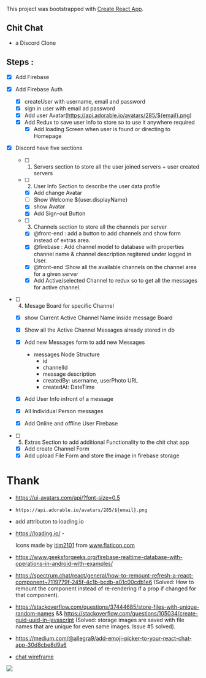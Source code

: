 This project was bootstrapped with [Create React App](https://github.com/facebook/create-react-app).

## Chit Chat

- a Discord Clone

## Steps :

- [x] Add Firebase
- [x] Add Firebase Auth

  - [x] createUser with username, email and password
  - [x] sign in user with email ad password
  - [x] Add user Avatar(https://api.adorable.io/avatars/285/${email}.png)
  - [x] Add Redux to save user info to store so to use it anywhere required
    - [x] Add loading Screen when user is found or directing to Homepage

- [x] Discord have five sections

  - [ ] 1.  Servers section to store all the user joined servers + user created servers

  - [ ] 2. User Info Section to describe the user data profile

    - [x] Add change Avatar
    - [ ] Show Welcome \${user.displayName}
    - [x] show Avatar
    - [x] Add Sign-out Button

  - [ ] 3. Channels section to store all the channels per server

    - [x] @front-end : add a button to add channels and show form instead of extras area.
    - [x] @firebase : Add channel model to database with properties channel name & channel description regitered under logged in User.
    - [x] @front-end :Show all the available channels on the channel area for a given server
    - [x] Add Active/selected Channel to redux so to get all the messages for active channel.

* [ ] 4. Mesage Board for specific Channel

  - [x] show Current Active Channel Name inside message Board
  - [x] Show all the Active Channel Messages already stored in db
  - [x] Add new Messages form to add new Messages
    - messages Node Structure
      - id
      - channelId
      - message description
      - createdBy: username, userPhoto URL
      - createdAt: DateTime
  - [x] Add User Info infront of a message
  - [x] All Individual Person messages

  - [x] Add Online and offline User Firebase

* [ ] 5. Extras Section to add additional Functionality to the chit chat app
  - [x] Add create Channel Form
  - [x] Add upload File Form and store the image in firebase storage

# Thank

- https://ui-avatars.com/api/?font-size=0.5
- `https://api.adorable.io/avatars/285/${email}.png`
- add attributon to loading.io
- https://loading.io/ -<div>Icons made by <a href="https://www.flaticon.com/authors/itim2101" title="itim2101">itim2101</a> from <a href="https://www.flaticon.com/" title="Flaticon">www.flaticon.com</a></div>

- https://www.geeksforgeeks.org/firebase-realtime-database-with-operations-in-android-with-examples/

- https://spectrum.chat/react/general/how-to-remount-refresh-a-react-component~7119779f-245f-4c1b-bcdb-a01c00cdb1e6
  (Solved: How to remount the component instead of re-rendering if a prop if changed for that component).
- https://stackoverflow.com/questions/37444685/store-files-with-unique-random-names && https://stackoverflow.com/questions/105034/create-guid-uuid-in-javascript
  (Solved: storage images are saved with file names that are unique for even same images. Issue #5 solved).

- https://medium.com/@allegra9/add-emoji-picker-to-your-react-chat-app-30d8cbe8d9a6

- [chat wireframe](https://dribbble.com/shots/9593663-Web-Desktop-Chat-App/attachments/1621741?mode=media)

![](chatwireframe.png)
